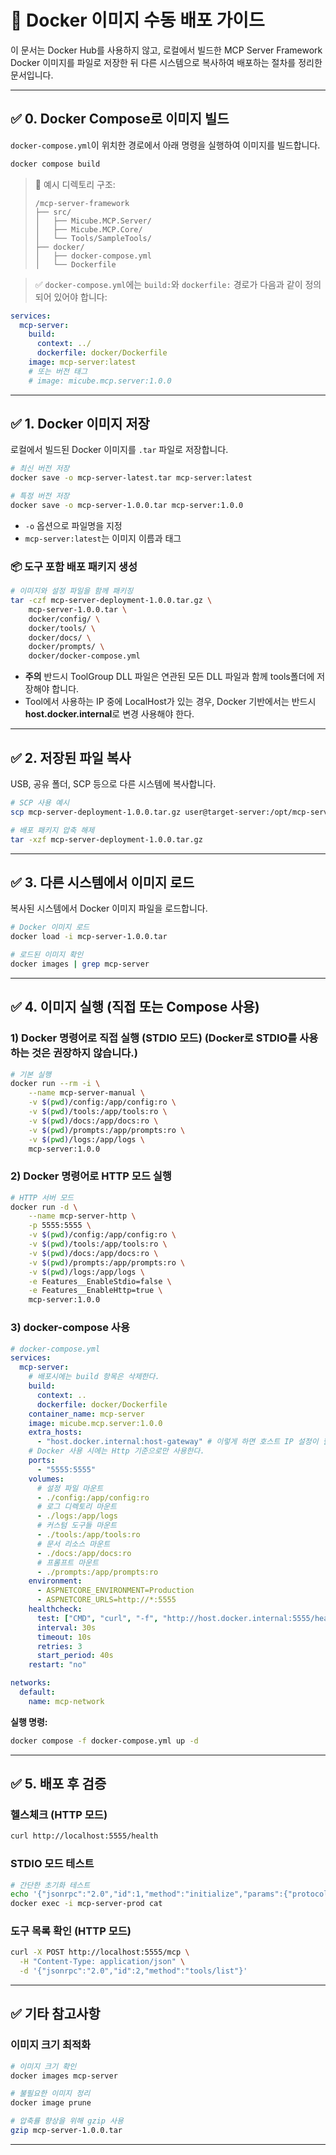 # 🐳 Docker 이미지 수동 배포 가이드

이 문서는 Docker Hub를 사용하지 않고, 로컬에서 빌드한 MCP Server Framework Docker 이미지를 파일로 저장한 뒤 다른 시스템으로 복사하여 배포하는 절차를 정리한 문서입니다.

---

## ✅ 0. Docker Compose로 이미지 빌드

`docker-compose.yml`이 위치한 경로에서 아래 명령을 실행하여 이미지를 빌드합니다.

```bash
docker compose build
```

> 📁 예시 디렉토리 구조:
> 
> ```
> /mcp-server-framework
> ├── src/
> │   ├── Micube.MCP.Server/
> │   ├── Micube.MCP.Core/
> │   └── Tools/SampleTools/
> ├── docker/
> │   ├── docker-compose.yml
> │   └── Dockerfile
> ```

> ✅ `docker-compose.yml`에는 `build:`와 `dockerfile:` 경로가 다음과 같이 정의되어 있어야 합니다:

```yaml
services:
  mcp-server:
    build:
      context: ../
      dockerfile: docker/Dockerfile
    image: mcp-server:latest
    # 또는 버전 태그
    # image: micube.mcp.server:1.0.0
```

---

## ✅ 1. Docker 이미지 저장

로컬에서 빌드된 Docker 이미지를 `.tar` 파일로 저장합니다.

```bash
# 최신 버전 저장
docker save -o mcp-server-latest.tar mcp-server:latest

# 특정 버전 저장
docker save -o mcp-server-1.0.0.tar mcp-server:1.0.0
```

* `-o` 옵션으로 파일명을 지정
* `mcp-server:latest`는 이미지 이름과 태그

### 📦 도구 포함 배포 패키지 생성

```bash
# 이미지와 설정 파일을 함께 패키징
tar -czf mcp-server-deployment-1.0.0.tar.gz \
    mcp-server-1.0.0.tar \
    docker/config/ \
    docker/tools/ \
    docker/docs/ \
    docker/prompts/ \
    docker/docker-compose.yml
```

* **주의** 반드시 ToolGroup DLL 파일은 연관된 모든 DLL 파일과 함께 tools폴더에 저장해야 합니다.
* Tool에서 사용하는 IP 중에 LocalHost가 있는 경우, Docker 기반에서는 반드시 **host.docker.internal**로 변경 사용해야 한다.

---

## ✅ 2. 저장된 파일 복사

USB, 공유 폴더, SCP 등으로 다른 시스템에 복사합니다.

```bash
# SCP 사용 예시
scp mcp-server-deployment-1.0.0.tar.gz user@target-server:/opt/mcp-server/

# 배포 패키지 압축 해제
tar -xzf mcp-server-deployment-1.0.0.tar.gz
```

---

## ✅ 3. 다른 시스템에서 이미지 로드

복사된 시스템에서 Docker 이미지 파일을 로드합니다.

```bash
# Docker 이미지 로드
docker load -i mcp-server-1.0.0.tar

# 로드된 이미지 확인
docker images | grep mcp-server
```

---

## ✅ 4. 이미지 실행 (직접 또는 Compose 사용)

### 1) Docker 명령어로 직접 실행 (STDIO 모드)  (Docker로 STDIO를 사용하는 것은 권장하지 않습니다.)

```bash
# 기본 실행
docker run --rm -i \
    --name mcp-server-manual \
    -v $(pwd)/config:/app/config:ro \
    -v $(pwd)/tools:/app/tools:ro \
    -v $(pwd)/docs:/app/docs:ro \
    -v $(pwd)/prompts:/app/prompts:ro \
    -v $(pwd)/logs:/app/logs \
    mcp-server:1.0.0
```

### 2) Docker 명령어로 HTTP 모드 실행

```bash
# HTTP 서버 모드
docker run -d \
    --name mcp-server-http \
    -p 5555:5555 \
    -v $(pwd)/config:/app/config:ro \
    -v $(pwd)/tools:/app/tools:ro \
    -v $(pwd)/docs:/app/docs:ro \
    -v $(pwd)/prompts:/app/prompts:ro \
    -v $(pwd)/logs:/app/logs \
    -e Features__EnableStdio=false \
    -e Features__EnableHttp=true \
    mcp-server:1.0.0
```

### 3) docker-compose 사용

```yaml
# docker-compose.yml
services:
  mcp-server:
    # 배포시에는 build 항목은 삭제한다.
    build:
      context: ..
      dockerfile: docker/Dockerfile
    container_name: mcp-server
    image: micube.mcp.server:1.0.0
    extra_hosts:
      - "host.docker.internal:host-gateway" # 이렇게 하면 호스트 IP 설정이 필요한 곳에서는  host.docker.internal <- 이렇게 쓰면 된다.  
    # Docker 사용 시에는 Http 기준으로만 사용한다.
    ports:
      - "5555:5555"
    volumes:
      # 설정 파일 마운트
      - ./config:/app/config:ro
      # 로그 디렉토리 마운트
      - ./logs:/app/logs
      # 커스텀 도구들 마운트
      - ./tools:/app/tools:ro
      # 문서 리소스 마운트
      - ./docs:/app/docs:ro
      # 프롬프트 마운트
      - ./prompts:/app/prompts:ro
    environment:
      - ASPNETCORE_ENVIRONMENT=Production
      - ASPNETCORE_URLS=http://*:5555
    healthcheck:
      test: ["CMD", "curl", "-f", "http://host.docker.internal:5555/health"]
      interval: 30s
      timeout: 10s
      retries: 3
      start_period: 40s
    restart: "no"  

networks:
  default:
    name: mcp-network
```

**실행 명령:**
```bash
docker compose -f docker-compose.yml up -d
```

---

## ✅ 5. 배포 후 검증

### 헬스체크 (HTTP 모드)
```bash
curl http://localhost:5555/health
```

### STDIO 모드 테스트
```bash
# 간단한 초기화 테스트
echo '{"jsonrpc":"2.0","id":1,"method":"initialize","params":{"protocolVersion":"2025-06-18","clientInfo":{"name":"TestClient","version":"1.0"},"capabilities":{}}}' | \
docker exec -i mcp-server-prod cat
```

### 도구 목록 확인 (HTTP 모드)
```bash
curl -X POST http://localhost:5555/mcp \
  -H "Content-Type: application/json" \
  -d '{"jsonrpc":"2.0","id":2,"method":"tools/list"}'
```

---

## ✅ 기타 참고사항

### 이미지 크기 최적화
```bash
# 이미지 크기 확인
docker images mcp-server

# 불필요한 이미지 정리
docker image prune

# 압축률 향상을 위해 gzip 사용
gzip mcp-server-1.0.0.tar
```

---
